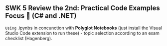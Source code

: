## SWK 5 Review the 2nd: Practical Code Examples Focus 🤯 (C# and .NET)

`Using` .ipynbs in concunction with **Polyglot Notebooks** (just install the Visual Studio Code extension to run these) - topic selection according to an exam checklist (Hagenberg).
